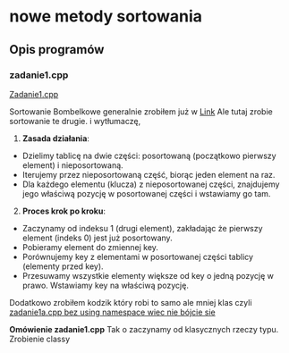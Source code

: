 # nowe metody sortowania

## **Opis programów**

### zadanie1.cpp
[Zadanie1.cpp](zadanie1.cpp)

Sortowanie Bombelkowe generalnie zrobiłem już w [Link](../zaj2/bubble_sort.cpp) Ale tutaj zrobie sortowanie te drugie. i wytłumaczę, 

1. **Zasada działania**:
- Dzielimy tablicę na dwie części: posortowaną (początkowo pierwszy element) i nieposortowaną.
- Iterujemy przez nieposortowaną część, biorąc jeden element na raz.
- Dla każdego elementu (klucza) z nieposortowanej części, znajdujemy jego właściwą pozycję w posortowanej części i wstawiamy go tam.

2. **Proces krok po kroku**:
- Zaczynamy od indeksu 1 (drugi element), zakładając że pierwszy element (indeks 0) jest już posortowany.
- Pobieramy element do zmiennej key.
- Porównujemy key z elementami w posortowanej części tablicy (elementy przed key).
- Przesuwamy wszystkie elementy większe od key o jedną pozycję w prawo.
Wstawiamy key na właściwą pozycję.

Dodatkowo zrobiłem kodzik który robi to samo ale mniej klas czyli [zadanie1a.cpp bez using namespace wiec nie bójcie sie ](zadanie1a.cpp) 

**Omówienie zadanie1.cpp**
Tak o zaczynamy od klasycznych rzeczy typu. Zrobienie classy